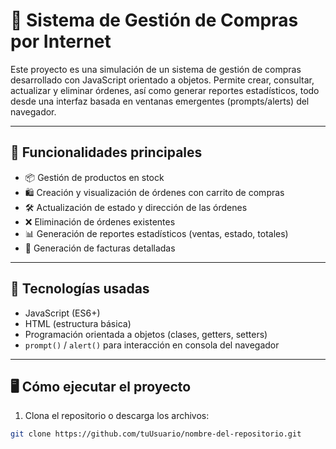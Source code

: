 # 🛒 Sistema de Gestión de Compras por Internet

Este proyecto es una simulación de un sistema de gestión de compras desarrollado con JavaScript orientado a objetos. Permite crear, consultar, actualizar y eliminar órdenes, así como generar reportes estadísticos, todo desde una interfaz basada en ventanas emergentes (prompts/alerts) del navegador.

---

## 🚀 Funcionalidades principales

- 📦 Gestión de productos en stock
- 🛍️ Creación y visualización de órdenes con carrito de compras
- 🛠️ Actualización de estado y dirección de las órdenes
- ❌ Eliminación de órdenes existentes
- 📊 Generación de reportes estadísticos (ventas, estado, totales)
- 🧾 Generación de facturas detalladas

---

## 🧠 Tecnologías usadas

- JavaScript (ES6+)
- HTML (estructura básica)
- Programación orientada a objetos (clases, getters, setters)
- `prompt()` / `alert()` para interacción en consola del navegador

---

## 🖥️ Cómo ejecutar el proyecto

1. Clona el repositorio o descarga los archivos:

```bash
git clone https://github.com/tuUsuario/nombre-del-repositorio.git
